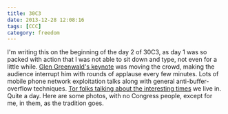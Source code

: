 ```yaml
---
title: 30C3
date: 2013-12-28 12:08:16
tags: [CCC]
category: freedom
---
```


I'm writing this on the beginning of the day 2 of 30C3, as day 1 was so
packed with action that I was not able to sit down and type, not even
for a little while. [Glen Greenwald's keynote](https://www.youtube.com/watch?v=gyA6NZ9C9pM) was
moving the crowd, making the audience interrupt him with rounds of
applause every few minutes. Lots of mobile phone network exploitation
talks along with general anti-buffer-overflow techniques. [Tor folks talking about the interesting times](https://www.youtube.com/watch?v=CJNxbpbHA-I) we live in. Quite
a day. Here are some photos, with no Congress people, except for me, in
them, as the tradition goes.
